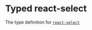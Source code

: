 # Typed react-select
The type definition for [`react-select`](https://github.com/JedWatson/react-select)
